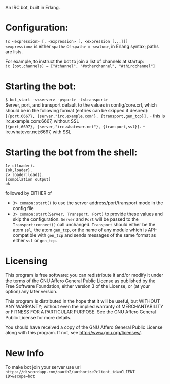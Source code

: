 An IRC bot, built in Erlang.

# Configuration:
`!c <expression> [, <expression> [, <expression [...]]]`  
`<expression>` is either `<path>` or `<path> = <value>`, in Erlang syntax; paths are lists.

For example, to instruct the bot to join a list of channels at startup:  
`!c [bot,channels] = ["#channel", "#otherchannel", "#thirdchannel"]`

# Starting the bot:
`$ bot_start -s<server> -p<port> -t<transport>`  
Server, port, and transport default to the values in config/core.crl, which should be in the following format (entries can be skipped if desired):  
`[{port,6667}, {server,"irc.example.com"}, {transport,gen_tcp}].` - this is irc.example.com:6667, without SSL  
`[{port,6697}, {server,"irc.whatever.net"}, {transport,ssl}].` - irc.whatever.net:6697, with SSL

# Starting the bot from the shell:
```
1> c(loader).
{ok,loader}.
2> loader:load().
[compilation output]
ok
```
followed by EITHER of
- `3> common:start()` to use the server address/port/transport mode in the config file
- `3> common:start(Server, Transport, Port)` to provide these values and skip the configuration. `Server` and `Port` will be passed to the `Transport:connect()` call unchanged. `Transport` should either be the atom `ssl`, the atom `gen_tcp`, or the name of any module which is API-compatible with `gen_tcp` and sends messages of the same format as either `ssl` or `gen_tcp`.

# Licensing

This program is free software: you can redistribute it and/or modify it under the terms of the GNU Affero General Public License as published by the Free Software Foundation, either version 3 of the License, or (at your option) any later version.

This program is distributed in the hope that it will be useful, but WITHOUT ANY WARRANTY; without even the implied warranty of MERCHANTABILITY or FITNESS FOR A PARTICULAR PURPOSE.  See the GNU Affero General Public License for more details.

You should have received a copy of the GNU Affero General Public License along with this program.  If not, see <http://www.gnu.org/licenses/>.

# New Info

To make bot join your server use url `https://discordapp.com/oauth2/authorize?client_id=<CLIENT ID>&scope=bot`